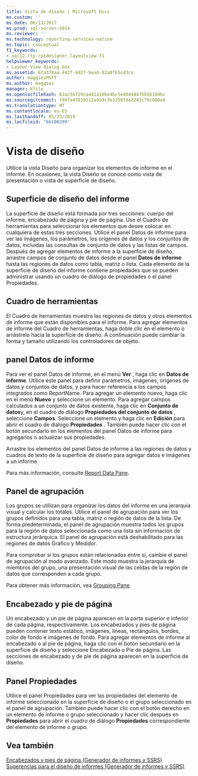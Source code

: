 ```yaml
---
title: Vista de diseño | Microsoft Docs
ms.custom: ''
ms.date: 06/13/2017
ms.prod: sql-server-2014
ms.reviewer: ''
ms.technology: reporting-services-native
ms.topic: conceptual
f1_keywords:
- sql12.rtp.rptdesigner.layoutview.f1
helpviewer_keywords:
- Layout View dialog box
ms.assetid: 6fa378aa-442f-4d2f-beab-02a0fb5cd3ce
author: maggiesMSFT
ms.author: maggies
manager: kfile
ms.openlocfilehash: 63ac5bf29ca441a18be4bc5e46448475b56104bc
ms.sourcegitcommit: f40fa47619512a9a9c3e3258fda3242c76c008e6
ms.translationtype: MT
ms.contentlocale: es-ES
ms.lasthandoff: 05/23/2019
ms.locfileid: "66100299"
---
```

# <a name="design-view"></a>Vista de diseño
  Utilice la vista Diseño para organizar los elementos de informe en el informe. En ocasiones, la vista Diseño se conoce como vista de presentación o vista de superficie de diseño.  
  
## <a name="report-design-surface"></a>Superficie de diseño del informe  
 La superficie de diseño está formada por tres secciones: cuerpo del informe, encabezado de página y pie de página. Use el Cuadro de herramientas para seleccionar los elementos que desee colocar en cualquiera de estas tres secciones. Utilice el panel Datos de informe para ver las imágenes, los parámetros, los orígenes de datos y los conjuntos de datos, incluidas las consultas de conjunto de datos y las listas de campos. Después de agregar elementos de informe a la superficie de diseño, arrastre campos de conjunto de datos desde el panel **Datos de informe** hasta las regiones de datos como tabla, matriz o lista. Cada elemento de la superficie de diseño del informe contiene propiedades que se pueden administrar usando un cuadro de diálogo de propiedades o el panel Propiedades.  
  
## <a name="toolbox"></a>Cuadro de herramientas  
 El Cuadro de herramientas muestra las regiones de datos y otros elementos de informe que están disponibles para el informe. Para agregar elementos de informe del Cuadro de herramientas, haga doble clic en el elemento o arrástrelo hacia la superficie de diseño. A continuación puede cambiar la forma y tamaño utilizando los controladores de objeto.  
  
## <a name="report-data-pane"></a>panel Datos de informe  
 Para ver el panel Datos de informe, en el menú **Ver** , haga clic en **Datos de informe**. Utilice este panel para definir parámetros, imágenes, orígenes de datos y conjuntos de datos, y para hacer referencia a los campos integrados como ReportName. Para agregar un elemento nuevo, haga clic en el menú **Nuevo** y seleccione un elemento. Para agregar campos calculados a un conjunto de datos existente, haga clic en **Conjunto de datos**y, en el cuadro de diálogo **Propiedades del conjunto de datos** , seleccione **Campos**. Seleccione un elemento y haga clic en **Edición** para abrir el cuadro de diálogo **Propiedades** . También puede hacer clic con el botón secundario en los elementos del panel Datos de informe para agregarlos o actualizar sus propiedades.  
  
 Arrastre los elementos del panel Datos de informe a las regiones de datos y cuadros de texto de la superficie de diseño para agregar datos e imágenes a un informe.  
  
 Para más información, consulte [Report Data Pane](../report-data/report-data-pane.md).  
  
## <a name="grouping-pane"></a>Panel de agrupación  
 Los grupos se utilizan para organizar los datos del informe en una jerarquía visual y calcular los totales. Utilice el panel de agrupación para ver los grupos definidos para una tabla, matriz o región de datos de la lista. De forma predeterminada, el panel de agrupación muestra todos los grupos para la región de datos seleccionada como una lista sin información de estructura jerárquica. El panel de agrupación está deshabilitado para las regiones de datos Gráfico y Medidor.  
  
 Para comprobar si los grupos están relacionados entre sí, cambie el panel de agrupación al modo avanzado. Este modo muestra la jerarquía de miembros del grupo, una presentación visual de las celdas de la región de datos que corresponden a cada grupo.  
  
 Para obtener más información, vea [Grouping Pane](grouping-pane.md).  
  
## <a name="page-header-and-page-footer"></a>Encabezado y pie de página  
 Un encabezado y un pie de página aparecen en la parte superior e inferior de cada página, respectivamente. Los encabezados y pies de página pueden contener texto estático, imágenes, líneas, rectángulos, bordes, color de fondo e imágenes de fondo. Para agregar elementos de informe al encabezado o al pie de página, haga clic con el botón secundario en la superficie de diseño y seleccione Encabezado o Pie de página. Las secciones de encabezado y de pie de página aparecen en la superficie de diseño.  
  
## <a name="properties-pane"></a>Panel Propiedades  
 Utilice el panel Propiedades para ver las propiedades del elemento de informe seleccionado en la superficie de diseño o el grupo seleccionado en el panel de agrupación. También puede hacer clic con el botón derecho en un elemento de informe o grupo seleccionado y hacer clic después en **Propiedades** para abrir el cuadro de diálogo **Propiedades** correspondiente del elemento de informe o grupo.  
  
## <a name="see-also"></a>Vea también  
 [Encabezados y pies de página &#40;Generador de informes y SSRS&#41;](../report-design/page-headers-and-footers-report-builder-and-ssrs.md)   
 [Sugerencias para el diseño de informes &#40;Generador de informes y SSRS&#41;](../report-design/report-design-tips-report-builder-and-ssrs.md)  
  
  
